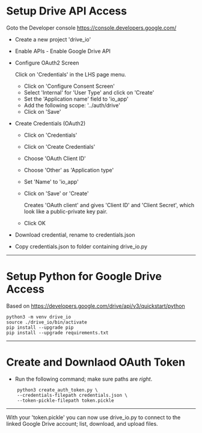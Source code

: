 # Setup Drive API Access

Goto the Developer console
https://console.developers.google.com/

- Create a new project 'drive_io'

- Enable APIs - Enable Google Drive API

- Configure OAuth2 Screen

  Click on 'Credentials' in the LHS page menu.
  + Click on 'Configure Consent Screen'
  + Select 'Internal' for 'User Type' and click on 'Create'
  + Set the 'Application name' field to 'io_app'
  + Add the following scope: '../auth/drive'
  + Click on 'Save'

- Create Credentials (OAuth2)
  + Click on 'Credentials'
  + Click on 'Create Credentials'
  + Choose 'OAuth Client ID'
  + Choose 'Other' as 'Application type'
  + Set 'Name' to 'io_app'
  + Click on 'Save' or 'Create'

	Creates 'OAuth client' and gives 'Client ID' and 'Client Secret',
    which look like a public-private key pair.

  + Click OK

- Download credential, rename to credentials.json

- Copy credentials.json to folder containing drive_io.py

-------------------------------------------------------------------------------

# Setup Python for Google Drive Access

Based on https://developers.google.com/drive/api/v3/quickstart/python

```
python3 -m venv drive_io
source ./drive_io/bin/activate
pip install --upgrade pip
pip install --upgrade requirements.txt
```

-------------------------------------------------------------------------------

# Create and Downlaod OAuth Token

- Run the following command; make sure paths are *right*.

```
	python3 create_auth_token.py \
	--credentials-filepath credentials.json \
	--token-pickle-filepath token.pickle
```

-------------------------------------------------------------------------------

With your 'token.pickle' you can now use drive_io.py to connect to the linked Google Drive account; list, download, and upload files. 
